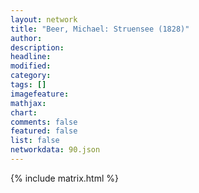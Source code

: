 ```yaml
---
layout: network
title: "Beer, Michael: Struensee (1828)"
author:
description:
headline:
modified:
category:
tags: []
imagefeature: 
mathjax: 
chart: 
comments: false
featured: false
list: false
networkdata: 90.json
---
```

{% include matrix.html %}
